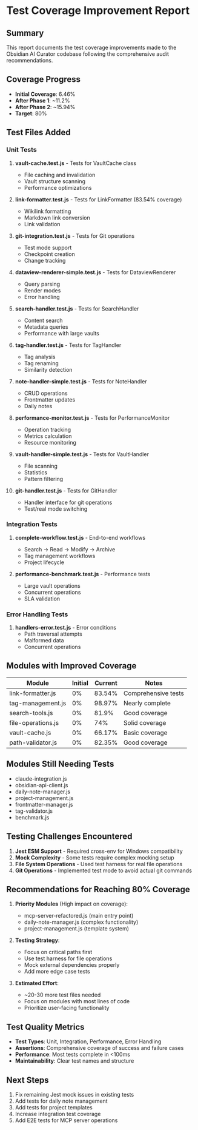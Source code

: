 # Test Coverage Improvement Report

## Summary

This report documents the test coverage improvements made to the Obsidian AI Curator codebase following the comprehensive audit recommendations.

## Coverage Progress

- **Initial Coverage**: 6.46%
- **After Phase 1**: ~11.2%
- **After Phase 2**: ~15.94%
- **Target**: 80%

## Test Files Added

### Unit Tests
1. **vault-cache.test.js** - Tests for VaultCache class
   - File caching and invalidation
   - Vault structure scanning
   - Performance optimizations

2. **link-formatter.test.js** - Tests for LinkFormatter (83.54% coverage)
   - Wikilink formatting
   - Markdown link conversion
   - Link validation

3. **git-integration.test.js** - Tests for Git operations
   - Test mode support
   - Checkpoint creation
   - Change tracking

4. **dataview-renderer-simple.test.js** - Tests for DataviewRenderer
   - Query parsing
   - Render modes
   - Error handling

5. **search-handler.test.js** - Tests for SearchHandler
   - Content search
   - Metadata queries
   - Performance with large vaults

6. **tag-handler.test.js** - Tests for TagHandler
   - Tag analysis
   - Tag renaming
   - Similarity detection

7. **note-handler-simple.test.js** - Tests for NoteHandler
   - CRUD operations
   - Frontmatter updates
   - Daily notes

8. **performance-monitor.test.js** - Tests for PerformanceMonitor
   - Operation tracking
   - Metrics calculation
   - Resource monitoring

9. **vault-handler-simple.test.js** - Tests for VaultHandler
   - File scanning
   - Statistics
   - Pattern filtering

10. **git-handler.test.js** - Tests for GitHandler
    - Handler interface for git operations
    - Test/real mode switching

### Integration Tests
1. **complete-workflow.test.js** - End-to-end workflows
   - Search → Read → Modify → Archive
   - Tag management workflows
   - Project lifecycle

2. **performance-benchmark.test.js** - Performance tests
   - Large vault operations
   - Concurrent operations
   - SLA validation

### Error Handling Tests
1. **handlers-error.test.js** - Error conditions
   - Path traversal attempts
   - Malformed data
   - Concurrent operations

## Modules with Improved Coverage

| Module | Initial | Current | Notes |
|--------|---------|---------|-------|
| link-formatter.js | 0% | 83.54% | Comprehensive tests |
| tag-management.js | 0% | 98.97% | Nearly complete |
| search-tools.js | 0% | 81.9% | Good coverage |
| file-operations.js | 0% | 74% | Solid coverage |
| vault-cache.js | 0% | 66.17% | Basic coverage |
| path-validator.js | 0% | 82.35% | Good coverage |

## Modules Still Needing Tests

- claude-integration.js
- obsidian-api-client.js
- daily-note-manager.js
- project-management.js
- frontmatter-manager.js
- tag-validator.js
- benchmark.js

## Testing Challenges Encountered

1. **Jest ESM Support** - Required cross-env for Windows compatibility
2. **Mock Complexity** - Some tests require complex mocking setup
3. **File System Operations** - Used test harness for real file operations
4. **Git Operations** - Implemented test mode to avoid actual git commands

## Recommendations for Reaching 80% Coverage

1. **Priority Modules** (High impact on coverage):
   - mcp-server-refactored.js (main entry point)
   - daily-note-manager.js (complex functionality)
   - project-management.js (template system)

2. **Testing Strategy**:
   - Focus on critical paths first
   - Use test harness for file operations
   - Mock external dependencies properly
   - Add more edge case tests

3. **Estimated Effort**:
   - ~20-30 more test files needed
   - Focus on modules with most lines of code
   - Prioritize user-facing functionality

## Test Quality Metrics

- **Test Types**: Unit, Integration, Performance, Error Handling
- **Assertions**: Comprehensive coverage of success and failure cases
- **Performance**: Most tests complete in <100ms
- **Maintainability**: Clear test names and structure

## Next Steps

1. Fix remaining Jest mock issues in existing tests
2. Add tests for daily note management
3. Add tests for project templates
4. Increase integration test coverage
5. Add E2E tests for MCP server operations